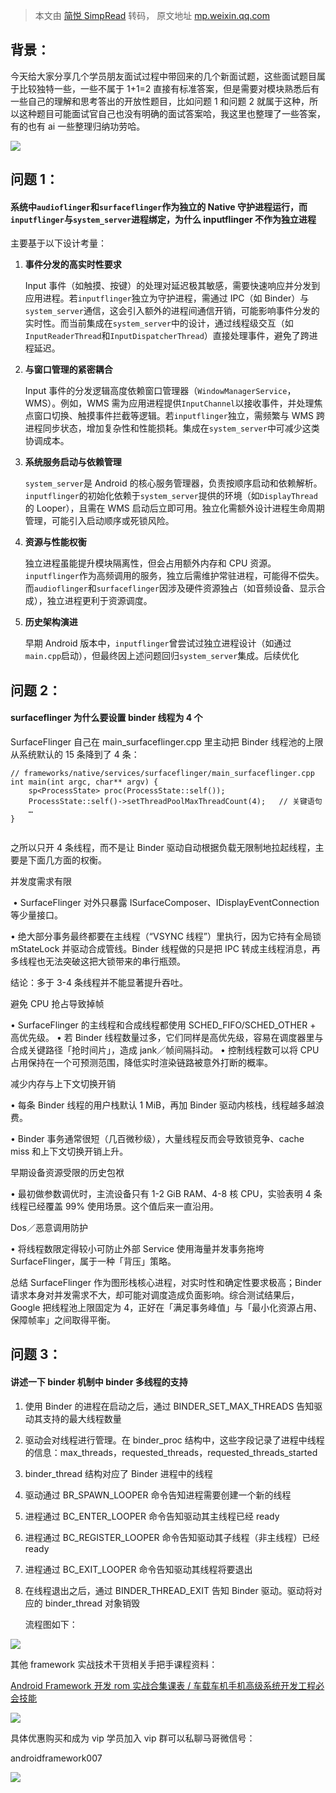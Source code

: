 > 本文由 [简悦 SimpRead](http://ksria.com/simpread/) 转码， 原文地址 [mp.weixin.qq.com](https://mp.weixin.qq.com/s/5XtuKElaCcmIaj1Svolqbw?poc_token=HD8bUGijOyUx0Rk5qtLOpkIONhzd_mTNlwMGCg3c)

背景：
---

今天给大家分享几个学员朋友面试过程中带回来的几个新面试题，这些面试题目属于比较独特一些，一些不属于 1+1=2 直接有标准答案，但是需要对模块熟悉后有一些自己的理解和思考答出的开放性题目，比如问题 1 和问题 2 就属于这种，所以这种题目可能面试官自己也没有明确的面试答案哈，我这里也整理了一些答案，有的也有 ai 一些整理归纳功劳哈。

![](https://mmbiz.qpic.cn/sz_mmbiz_png/DYicOkJDdA2otAG3MlmicQ3Oqent4X9qzge9xHNkFgWMUT6wiciaORHiaCALkVXZTs0O1NobsOXv2rPibcIDRf46oOKQ/640?wx_fmt=png&from=appmsg&tp=webp&wxfrom=5&wx_lazy=1)

问题 1：
-----

#### 系统中`audioflinger`和`surfaceflinger`作为独立的 Native 守护进程运行，而`inputflinger`与`system_server`进程绑定，为什么 inputflinger 不作为独立进程

主要基于以下设计考量：

1.  **事件分发的高实时性要求**  
    
    Input 事件（如触摸、按键）的处理对延迟极其敏感，需要快速响应并分发到应用进程。若`inputflinger`独立为守护进程，需通过 IPC（如 Binder）与`system_server`通信，这会引入额外的进程间通信开销，可能影响事件分发的实时性。而当前集成在`system_server`中的设计，通过线程级交互（如`InputReaderThread`和`InputDispatcherThread`）直接处理事件，避免了跨进程延迟。
    
2.  **与窗口管理的紧密耦合**  
    
    Input 事件的分发逻辑高度依赖窗口管理器（`WindowManagerService`，WMS）。例如，WMS 需为应用进程提供`InputChannel`以接收事件，并处理焦点窗口切换、触摸事件拦截等逻辑。若`inputflinger`独立，需频繁与 WMS 跨进程同步状态，增加复杂性和性能损耗。集成在`system_server`中可减少这类协调成本。
    
3.  **系统服务启动与依赖管理**
    
    `system_server`是 Android 的核心服务管理器，负责按顺序启动和依赖解析。`inputflinger`的初始化依赖于`system_server`提供的环境（如`DisplayThread`的 Looper），且需在 WMS 启动后立即可用。独立化需额外设计进程生命周期管理，可能引入启动顺序或死锁风险。
    
4.  **资源与性能权衡**  
    
    独立进程虽能提升模块隔离性，但会占用额外内存和 CPU 资源。`inputflinger`作为高频调用的服务，独立后需维护常驻进程，可能得不偿失。而`audioflinger`和`surfaceflinger`因涉及硬件资源独占（如音频设备、显示合成），独立进程更利于资源调度。
    
5.  **历史架构演进**  
    
    早期 Android 版本中，`inputflinger`曾尝试过独立进程设计（如通过`main.cpp`启动），但最终因上述问题回归`system_server`集成。后续优化
    

问题 2：
-----

#### surfaceflinger 为什么要设置 binder 线程为 4 个

SurfaceFlinger 自己在 main_surfaceflinger.cpp 里主动把 Binder 线程池的上限从系统默认的 15 条降到了 4 条：

```
// frameworks/native/services/surfaceflinger/main_surfaceflinger.cpp
int main(int argc, char** argv) {
    sp<ProcessState> proc(ProcessState::self());
    ProcessState::self()->setThreadPoolMaxThreadCount(4);   // 关键语句
    …
}


```

之所以只开 4 条线程，而不是让 Binder 驱动自动根据负载无限制地拉起线程，主要是下面几方面的权衡。

并发度需求有限

 • SurfaceFlinger 对外只暴露 ISurfaceComposer、IDisplayEventConnection 等少量接口。

• 绝大部分事务最终都要在主线程（“VSYNC 线程”）里执行，因为它持有全局锁 mStateLock 并驱动合成管线。Binder 线程做的只是把 IPC 转成主线程消息，再多线程也无法突破这把大锁带来的串行瓶颈。

结论：多于 3-4 条线程并不能显著提升吞吐。

避免 CPU 抢占导致掉帧

• SurfaceFlinger 的主线程和合成线程都使用 SCHED_FIFO/SCHED_OTHER + 高优先级。 • 若 Binder 线程数量过多，它们同样是高优先级，容易在调度器里与合成关键路径「抢时间片」，造成 jank／帧间隔抖动。 • 控制线程数可以将 CPU 占用保持在一个可预测范围，降低实时渲染链路被意外打断的概率。

减少内存与上下文切换开销

• 每条 Binder 线程的用户栈默认 1 MiB，再加 Binder 驱动内核栈，线程越多越浪费。

• Binder 事务通常很短（几百微秒级），大量线程反而会导致锁竞争、cache miss 和上下文切换开销上升。

早期设备资源受限的历史包袱

• 最初做参数调优时，主流设备只有 1-2 GiB RAM、4-8 核 CPU，实验表明 4 条线程已经覆盖 99% 使用场景。这个值后来一直沿用。

Dos／恶意调用防护

• 将线程数限定得较小可防止外部 Service 使用海量并发事务拖垮 SurfaceFlinger，属于一种「背压」策略。

总结 SurfaceFlinger 作为图形栈核心进程，对实时性和确定性要求极高；Binder 请求本身对并发需求不大，却可能对调度造成负面影响。综合测试结果后，Google 把线程池上限固定为 4，正好在「满足事务峰值」与「最小化资源占用、保障帧率」之间取得平衡。

问题 3：
-----

#### 讲述一下 binder 机制中 binder 多线程的支持

1.  使用 Binder 的进程在启动之后，通过 BINDER_SET_MAX_THREADS 告知驱动其支持的最大线程数量
    
2.  驱动会对线程进行管理。在 binder_proc 结构中，这些字段记录了进程中线程的信息：max_threads，requested_threads，requested_threads_started
    
3.  binder_thread 结构对应了 Binder 进程中的线程
    
4.  驱动通过 BR_SPAWN_LOOPER 命令告知进程需要创建一个新的线程
    
5.  进程通过 BC_ENTER_LOOPER 命令告知驱动其主线程已经 ready
    
6.  进程通过 BC_REGISTER_LOOPER 命令告知驱动其子线程（非主线程）已经 ready
    
7.  进程通过 BC_EXIT_LOOPER 命令告知驱动其线程将要退出
    
8.  在线程退出之后，通过 BINDER_THREAD_EXIT 告知 Binder 驱动。驱动将对应的 binder_thread 对象销毁
    
    流程图如下：
    

![](https://mmbiz.qpic.cn/sz_mmbiz_png/DYicOkJDdA2pgwsN22XmgbkDAotBtoDZfZ5lYIoejzQ9wl856Rjl29CV1xVc7LKBkIvoiaN5d2dL5dtAU4qaay0Q/640?wx_fmt=png&from=appmsg&watermark=1)

其他 framework 实战技术干货相关手把手课程资料：

[](https://mp.weixin.qq.com/s?__biz=MzkzOTQ4NDUyNg==&mid=2247484186&idx=1&sn=328a6efaf16b78b1029b3595be03268b&scene=21#wechat_redirect)[Android Framework 开发 rom 实战合集课表 / 车载车机手机高级系统开发工程必会技能](https://mp.weixin.qq.com/s?__biz=MzkzOTQ4NDUyNg==&mid=2247484186&idx=1&sn=328a6efaf16b78b1029b3595be03268b&scene=21#wechat_redirect)

  

![](https://mmbiz.qpic.cn/sz_mmbiz_png/DYicOkJDdA2osas0xlUuOGicHsjnhibC1f59PLibaT8XRca0vysZoleXmG6iaiaB6ppyBydjRIt28ibjj4y9t6Zg23JQA/640?wx_fmt=png&from=appmsg&wxfrom=5&wx_lazy=1&wx_co=1&tp=webp)

  

具体优惠购买和成为 vip 学员加入 vip 群可以私聊马哥微信号：

androidframework007

![](https://mmbiz.qpic.cn/sz_mmbiz_png/DYicOkJDdA2psicybK2UNpjjHiagw9kwTgju4GQKtkwYAl5pAE7X6CJVVXDpAyAkSMvmNuUczgLk4n4xnYXkHGwMw/640?wx_fmt=other&wxfrom=5&wx_lazy=1&wx_co=1&tp=webp)